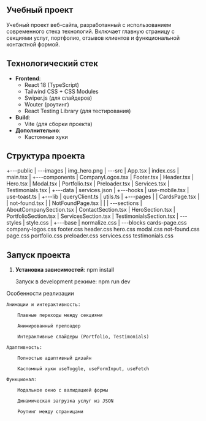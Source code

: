 ## Учебный проект

Учебный проект веб-сайта, разработанный с использованием современного стека технологий. Включает главную страницу с секциями услуг, портфолио, отзывов клиентов и функциональной контактной формой.

## Технологический стек

- **Frontend**: 
  - React 18 (TypeScript)
  - Tailwind CSS + CSS Modules
  - Swiper.js (для слайдеров)
  - Wouter (роутинг)
  - React Testing Library (для тестирования)
- **Build**: 
  - Vite (для сборки проекта)
- **Дополнительно**:
  - Кастомные хуки

## Структура проекта

+---public
|   \---images
|           img_hero.png
|
\---src
    |   App.tsx
    |   index.css
    |   main.tsx
    |
    +---components
    |       CompanyLogos.tsx
    |       Footer.tsx
    |       Header.tsx
    |       Hero.tsx
    |       Modal.tsx
    |       Portfolio.tsx
    |       Preloader.tsx
    |       Services.tsx
    |       Testimonials.tsx
    |
    +---data
    |       services.json
    |
    +---hooks
    |       use-mobile.tsx
    |       use-toast.ts
    |
    +---lib
    |       queryClient.ts
    |       utils.ts
    |
    +---pages
    |   |   CardsPage.tsx
    |   |   not-found.tsx
    |   |   NotFoundPage.tsx
    |   |
    |   \---sections
    |           AboutCompanySection.tsx
    |           ContactSection.tsx
    |           HeroSection.tsx
    |           PortfolioSection.tsx
    |           ServicesSection.tsx
    |           TestimonialsSection.tsx
    |
    \---styles
        |   style.css
        |
        +---base
        |       normalize.css
        |
        \---blocks
                cards-page.css
                company-logos.css
                footer.css
                header.css
                hero.css
                modal.css
                not-found.css
                page.css
                portfolio.css
                preloader.css
                services.css
                testimonials.css

## Запуск проекта

1. **Установка зависимостей**:
   npm install

    Запуск в development режиме:
   npm run dev

Особенности реализации

    Анимации и интерактивность:

        Плавные переходы между секциями

        Анимированный прелоадер

        Интерактивные слайдеры (Portfolio, Testimonials)

    Адаптивность:

        Полностью адаптивный дизайн

        Кастомный хуки useToggle, useFormInput, useFetch

    Функционал:

        Модальное окно с валидацией формы

        Динамическая загрузка услуг из JSON

        Роутинг между страницами
